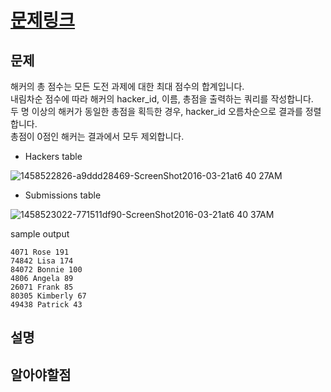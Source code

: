 # [문제링크](https://www.hackerrank.com/challenges/contest-leaderboard/problem?isFullScreen=true)

## 문제
해커의 총 점수는 모든 도전 과제에 대한 최대 점수의 합계입니다.\
내림차순 점수에 따라 해커의 hacker_id, 이름, 총점을 출력하는 쿼리를 작성합니다.\
두 명 이상의 해커가 동일한 총점을 획득한 경우, hacker_id 오름차순으로 결과를 정렬합니다.\
총점이 0점인 해커는 결과에서 모두 제외합니다.

- Hackers table

![1458522826-a9ddd28469-ScreenShot2016-03-21at6 40 27AM](https://user-images.githubusercontent.com/107802548/230086711-4a4748f5-ba22-422f-991b-0b481d653214.png)

- Submissions table

![1458523022-771511df90-ScreenShot2016-03-21at6 40 37AM](https://user-images.githubusercontent.com/107802548/230086780-e35b7a14-5a13-4650-9e4a-d86c7bbf82b0.png)



sample output
```
4071 Rose 191
74842 Lisa 174
84072 Bonnie 100
4806 Angela 89
26071 Frank 85
80305 Kimberly 67
49438 Patrick 43
```


## 설명

## 알아야할점
